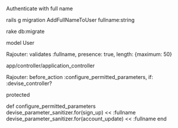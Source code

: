 Authenticate with full name
    
  rails g migration AddFullNameToUser fullname:string
  
  rake db:migrate
  
  model User
  
  Rajouter:
  validates :fullname, presence: true, length: {maximum: 50}
    
  app/controller/application_controller
  
  Rajouter:
  before_action :configure_permitted_parameters, if: :devise_controller?
  
  protected
  
  def configure_permitted_parameters
    devise_parameter_sanitizer.for(sign_up)  <<  :fullname
    devise_parameter_sanitizer.for(account_update)  <<  :fullname
  end
  
